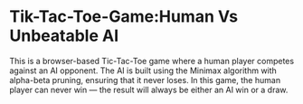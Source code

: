 # Tik-Tac-Toe-Game:Human Vs Unbeatable AI
This is a browser-based Tic-Tac-Toe game where a human player competes against an AI opponent. The AI is built using the Minimax algorithm with alpha-beta pruning, ensuring that it never loses. In this game, the human player can never win — the result will always be either an AI win or a draw.
